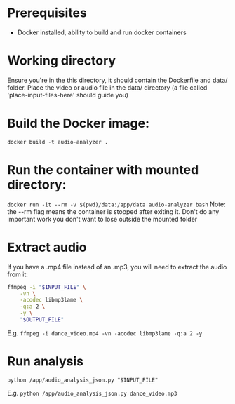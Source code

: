 # Prerequisites
- Docker installed, ability to build and run docker containers

# Working directory
Ensure you're in the this directory, it should contain the Dockerfile and data/ folder. Place the video or audio file in the data/ directory (a file called 'place-input-files-here' should guide you)

# Build the Docker image:
`docker build -t audio-analyzer .`

# Run the container with mounted directory:
`docker run -it --rm -v $(pwd)/data:/app/data audio-analyzer bash`
Note: the --rm flag means the container is stopped after exiting it. Don't do any important work you don't want to lose outside the mounted folder

# Extract audio
If you have a .mp4 file instead of an .mp3, you will need to extract the audio from it:

``` bash
ffmpeg -i "$INPUT_FILE" \
    -vn \
    -acodec libmp3lame \
    -q:a 2 \
    -y \
    "$OUTPUT_FILE"
```

E.g. `ffmpeg -i dance_video.mp4 -vn -acodec libmp3lame -q:a 2 -y`

# Run analysis
`python /app/audio_analysis_json.py "$INPUT_FILE"`

E.g. `python /app/audio_analysis_json.py dance_video.mp3`
